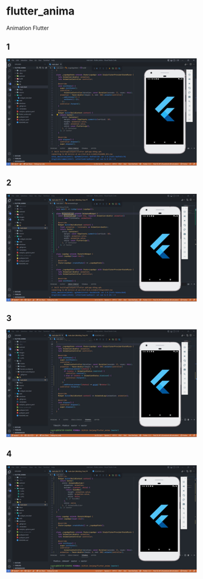 # flutter_anima

Animation Flutter

## 1

![](images/1.JPG)

## 2

![](images/2.JPG)

## 3

![](images/3.JPG)

## 4

![](images/4.JPG)


